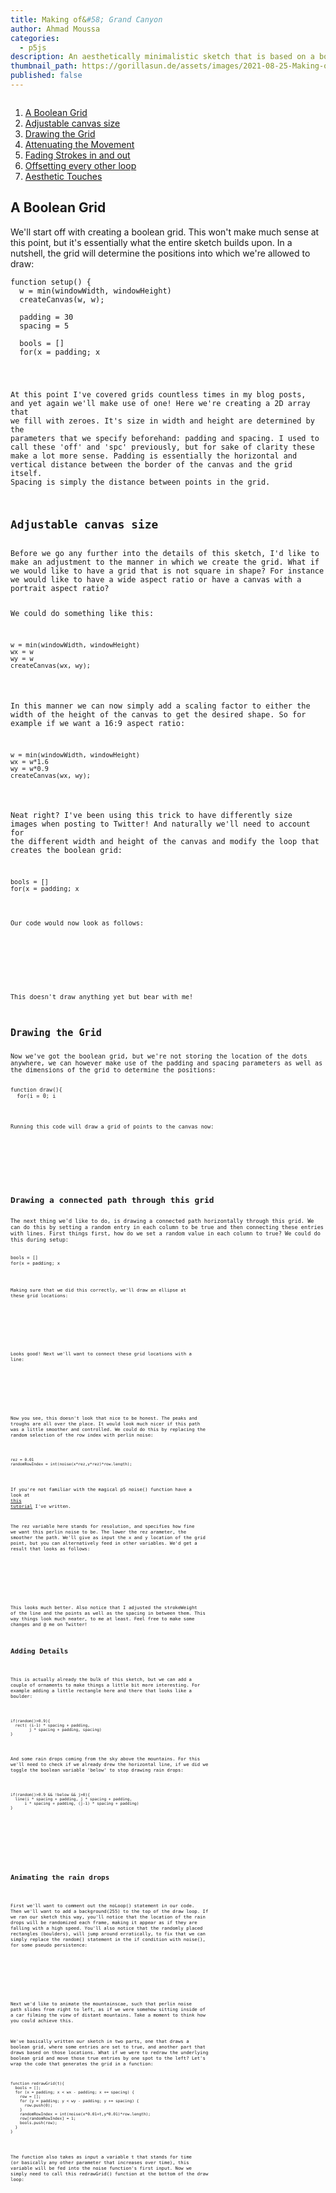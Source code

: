 ```yaml
---
title: Making of&#58; Grand Canyon
author: Ahmad Moussa
categories:
  - p5js
description: An aesthetically minimalistic sketch that is based on a boolean grid and perlin noise
thumbnail_path: https://gorillasun.de/assets/images/2021-08-25-Making-of-Gateway/gateway.gif
published: false
---
```


<span class="image fit"><img src="https://gorillasun.de/assets/images/2021-08-25-Making-of-Parasite/parasite.gif" alt="" /></span>


1. <a href='#diag'>A Boolean Grid</a>
2. <a href='#wiggle'>Adjustable canvas size</a>
3. <a href='#size'>Drawing the Grid</a>
4. <a href='#atten'>Attenuating the Movement</a>
5. <a href='#fade'>Fading Strokes in and out</a>
6. <a href='#offset'>Offsetting every other loop</a>
7. <a href='#aesthetic'>Aesthetic Touches</a>


<h2>A Boolean Grid</h2>
We'll start off with creating a boolean grid. This won't make much sense at this point, but it's essentially what the entire sketch builds upon. In a nutshell, the grid will determine the positions into which we're allowed to draw:

<pre><code>function setup() {
  w = min(windowWidth, windowHeight)
  createCanvas(w, w);

  padding = 30
  spacing = 5

  bools = []
  for(x = padding; x<w-padding; x+=spacing){
    row = []
    for(y = padding; y<w-padding; y+=spacing){
      row.push(0)
    }
    bools.push(row)
  }
}
</code></pre>

At this point I've covered grids countless times in my blog posts, and yet again we'll make use of one! Here we're creating a 2D array that we fill with zeroes. It's size in width and height are determined by the parameters that we specify beforehand: padding and spacing. I used to call these 'off' and 'spc' previously, but for sake of clarity these make a lot more sense. Padding is essentially the horizontal and vertical distance between the border of the canvas and the grid itself. Spacing is simply the distance between points in the grid.

<h2>Adjustable canvas size</h2>
Before we go any further into the details of this sketch, I'd like to make an adjustment to the manner in which we create the grid. What if we would like to have a grid that is not square in shape? For instance we would like to have a wide aspect ratio or have a canvas with a portrait aspect ratio?

We could do something like this:
<pre><code>w = min(windowWidth, windowHeight)
wx = w
wy = w
createCanvas(wx, wy);
</code></pre>

In this manner we can now simply add a scaling factor to either the width of the height of the canvas to get the desired shape. So for example if we want a 16:9 aspect ratio:

<pre><code>w = min(windowWidth, windowHeight)
wx = w*1.6
wy = w*0.9
createCanvas(wx, wy);
</code></pre>

Neat right? I've been using this trick to have differently size images when posting to Twitter! And naturally we'll need to account for the different width and height of the canvas and modify the loop that creates the boolean grid:

<pre><code>bools = []
for(x = padding; x<wx-padding; x+=spacing){
  row = []
  for(y = padding; y<wy-padding; y+=spacing){
    row.push(0)
  }
  bools.push(row)
}
</code></pre>

Our code would now look as follows:

<script src="//toolness.github.io/p5.js-widget/p5-widget.js"></script>
<script type="text/p5" data-p5-version="1.2.0" data-autoplay data-preview-width="350" data-height="400">
function setup() {
  w = min(windowWidth, windowHeight)
  wx = w*1.6
  wy = w*0.9
  createCanvas(wx, wy);

  padding = 30
  spacing = 5

  bools = []
  for(x = padding; x<wx-padding; x+=spacing){
    row = []
    for(y = padding; y<wy-padding; y+=spacing){
      row.push(0)
    }
    bools.push(row)
  }
}
</script>
<p></p>

This doesn't draw anything yet but bear with me!

<h2>Drawing the Grid</h2>
Now we've got the boolean grid, but we're not storing the location of the dots anywhere, we can however make use of the padding and spacing parameters as well as the dimensions of the grid to determine the positions:

<pre><code>function draw(){
  for(i = 0; i<bools.length; i++){
    for(j = 0; j<bools[0].length; j++){
      point(i * spacing + padding, j * spacing + padding)
    }
  }
}
</code></pre>

Running this code will draw a grid of points to the canvas now:

<script src="//toolness.github.io/p5.js-widget/p5-widget.js"></script>
<script type="text/p5" data-p5-version="1.2.0" data-autoplay data-preview-width="350" data-height="400">
function setup() {
  w = min(windowWidth, windowHeight)
  wx = w*1
  wy = w*1
  createCanvas(wx, wy);

  padding = 30
  spacing = 5

  bools = []
  for(x = padding; x<wx-padding; x+=spacing){
    row = []
    for(y = padding; y<wy-padding; y+=spacing){
      row.push(0)
    }
    bools.push(row)
  }
}

function draw(){
  for(i = 0; i<bools.length; i++){
    for(j = 0; j<bools[0].length; j++){
      point(i * spacing + padding, j * spacing + padding)
    }
  }
}
</script>
<p></p>

<h2>Drawing a connected path through this grid</h2>
The next thing we'd like to do, is drawing a connected path horizontally through this grid. We can do this by setting a random entry in each column to be true and then connecting these entries with lines. First things first, how do we set a random value in each column to true? We could do this during setup:

<pre><code>bools = []
for(x = padding; x<wx-padding; x+=spacing){
  row = []
  for(y = padding; y<wy-padding; y+=spacing){
    row.push(0)
  }
  randomRowIndex = int(random(row.length))
  row[randomRowIndex] = 1
  bools.push(row)
}
</code></pre>

Making sure that we did this correctly, we'll draw an ellipse at these grid locations:

<script src="//toolness.github.io/p5.js-widget/p5-widget.js"></script>
<script type="text/p5" data-p5-version="1.2.0" data-autoplay data-preview-width="350" data-height="400">
function setup() {
  w = min(windowWidth, windowHeight);
  wx = w * 1;
  wy = w * 1;
  createCanvas(wx, wy);

  padding = 30;
  spacing = 10;

  bools = [];
  for (x = padding; x < wx - padding; x += spacing) {
    row = [];
    for (y = padding; y < wy - padding; y += spacing) {
      row.push(0);
    }
    randomRowIndex = int(random(row.length));
    row[randomRowIndex] = 1;
    bools.push(row);
  }
}

function draw() {
  for (i = 0; i < bools.length; i++) {
    for (j = 0; j < bools[0].length; j++) {
      if(bools[i][j]){
        ellipse(i * spacing + padding, j * spacing + padding,spacing/2);
      }else{
        point(i * spacing + padding, j * spacing + padding);
      }
    }
  }
}
</script>
<p></p>

Looks good! Next we'll want to connect these grid locations with a line:

<script src="//toolness.github.io/p5.js-widget/p5-widget.js"></script>
<script type="text/p5" data-p5-version="1.2.0" data-autoplay data-preview-width="350" data-height="400">
function setup() {
  w = min(windowWidth, windowHeight);
  wx = w * 1;
  wy = w * 1;
  createCanvas(wx, wy);

  padding = 30;
  spacing = 10;

  bools = [];
  for (x = padding; x < wx - padding; x += spacing) {
    row = [];
    for (y = padding; y < wy - padding; y += spacing) {
      row.push(0);
    }
    randomRowIndex = int(random(row.length));
    row[randomRowIndex] = 1;
    bools.push(row);
  }

  strokeWeight(2)
}

prevI = 0
prevJ = 0
function draw() {
  for (i = 0; i < bools.length; i++) {
    for (j = 0; j < bools[0].length; j++) {
      if(bools[i][j]){
        if(i>0){
          line((i-1) * spacing + padding,
               j * spacing + padding,
              i * spacing + padding,
               j * spacing + padding)

          line((i-1) * spacing + padding,
               j * spacing + padding,
              prevI * spacing + padding,
               prevJ * spacing + padding)
        }
        prevI = i
        prevJ = j
      }else{
        point(i * spacing + padding, j * spacing + padding);
      }
    }
  }
  noLoop();
}
</script>
<p></p>

Now you see, this doesn't look that nice to be honest. The peaks and troughs are all over the place. It would look much nicer if this path was a little smoother and controlled. We could do this by replacing the random selection of the row index with perlin noise:

<pre><code>
rez = 0.01
randomRowIndex = int(noise(x*rez,y*rez)*row.length);
</code></pre>

If you're not familiar with the magical p5 noise() function have a look at <a href='https://gorillasun.de/blog/Introduction-to-Perlin-Noise-in-P5JS-and-Processing'>this tutorial</a> I've written.

The rez variable here stands for resolution, and specifies how fine we want this perlin noise to be. The lower the rez arameter, the smoother the path. We'll give as input the x and y location of the grid point, but you can alternatively feed in other variables. We'd get a result that looks as follows:

<script src="//toolness.github.io/p5.js-widget/p5-widget.js"></script>
<script type="text/p5" data-p5-version="1.2.0" data-autoplay data-preview-width="350" data-height="400">
function setup() {
  w = min(windowWidth, windowHeight);
  wx = w * 1;
  wy = w * 1;
  createCanvas(wx, wy);

  padding = 30;
  spacing = 5;

  bools = [];
  for (x = padding; x < wx - padding; x += spacing) {
    row = [];
    for (y = padding; y < wy - padding; y += spacing) {
      row.push(0);
    }
    randomRowIndex = int(noise(x*0.01,y*0.01)*row.length);
    row[randomRowIndex] = 1;
    bools.push(row);
  }

  strokeWeight(1)
}

prevI = 0
prevJ = 0
function draw() {
  for (i = 0; i < bools.length; i++) {
    for (j = 0; j < bools[0].length; j++) {
      if(bools[i][j]){
        if(i>0){
          strokeWeight(2)
          line((i-1) * spacing + padding,
               j * spacing + padding,
              i * spacing + padding,
               j * spacing + padding)

          line((i-1) * spacing + padding,
               j * spacing + padding,
              prevI * spacing + padding,
               prevJ * spacing + padding)
        }
        prevI = i
        prevJ = j
      }else{
        strokeWeight(1)
        point(i * spacing + padding, j * spacing + padding);
      }
    }
  }
  noLoop();
}
</script>
<p></p>

This looks much better. Also notice that I adjusted the strokeWeight of the line and the points as well as the spacing in between them. This way things look much neater, to me at least. Feel free to make some changes and @ me on Twitter!

<h2>Adding Details</h2>

This is actually already the bulk of this sketch, but we can add a couple of ornaments to make things a little bit more interesting. For example adding a little rectangle here and there that looks like a boulder:

<pre><code>
if(random()>0.9){
  rect( (i-1) * spacing + padding,
        j * spacing + padding, spacing)
}
</code></pre>

And some rain drops coming from the sky above the mountains. For this we'll need to check if we already drew the horizontal line, if we did we toggle the boolean variable 'below' to stop drawing rain drops:
<pre><code>
if(random()>0.9 && !below && j>0){
  line(i * spacing + padding, j * spacing + padding,
      i * spacing + padding, (j-1) * spacing + padding)
}
</code></pre>


<script src="//toolness.github.io/p5.js-widget/p5-widget.js"></script>
<script type="text/p5" data-p5-version="1.2.0" data-autoplay data-preview-width="350" data-height="400">
function setup() {
  w = min(windowWidth, windowHeight);
  wx = w * 1;
  wy = w * 1;
  createCanvas(wx, wy);

  padding = 30;
  spacing = 5;

  bools = [];
  for (x = padding; x < wx - padding; x += spacing) {
    row = [];
    for (y = padding; y < wy - padding; y += spacing) {
      row.push(0);
    }
    randomRowIndex = int(noise(x*0.01,y*0.01)*row.length);
    row[randomRowIndex] = 1;
    bools.push(row);
  }

  strokeWeight(1)
}

prevI = 0
prevJ = 0
function draw() {
  for (i = 0; i < bools.length; i++) {
    below = false
    for (j = 0; j < bools[0].length; j++) {

      if(bools[i][j]){
        below=true
        if(i>0){
          strokeWeight(2)
          line((i-1) * spacing + padding,
               j * spacing + padding,
              i * spacing + padding,
               j * spacing + padding)

          line((i-1) * spacing + padding,
               j * spacing + padding,
              prevI * spacing + padding,
               prevJ * spacing + padding)
        }
        prevI = i
        prevJ = j

        if(random()>0.9){
          rect( (i-1) * spacing + padding,
               j * spacing + padding, spacing)
        }
      }else{
        strokeWeight(1)
        point(i * spacing + padding, j * spacing + padding);

        if(random()>0.9 && !below && j>0){
          line(i * spacing + padding, j * spacing + padding,
              i * spacing + padding, (j-1) * spacing + padding)
        }
      }
    }
  }

  noLoop();
}
</script>
<p></p>


<h2>Animating the rain drops</h2>

First we'll want to comment out the noLoop() statement in our code. Then we'll want to add a background(255) to the top of the draw loop. If we ran our sketch this way, you'll notice that the location of the rain drops will be randomized each frame, making it appear as if they are falling with a high speed. You'll also notice that the randomly placed rectangles (boulders), will jump around erratically, to fix that we can simply replace the random() statement in the if condition with noise(), for some pseudo persistence:

<script src="//toolness.github.io/p5.js-widget/p5-widget.js"></script>
<script type="text/p5" data-p5-version="1.2.0" data-autoplay data-preview-width="350" data-height="400">
function setup() {
  w = min(windowWidth, windowHeight);
  wx = w * 1;
  wy = w * 1;
  createCanvas(wx, wy);

  padding = 30;
  spacing = 5;

  bools = [];
  for (x = padding; x < wx - padding; x += spacing) {
    row = [];
    for (y = padding; y < wy - padding; y += spacing) {
      row.push(0);
    }
    randomRowIndex = int(noise(x*0.01,y*0.01)*row.length);
    row[randomRowIndex] = 1;
    bools.push(row);
  }

  strokeWeight(1)
}

prevI = 0
prevJ = 0
function draw() {
  background(255)
  for (i = 0; i < bools.length; i++) {
    below = false
    for (j = 0; j < bools[0].length; j++) {

      if(bools[i][j]){
        below=true
        if(i>0){
          strokeWeight(2)
          line((i-1) * spacing + padding,
               j * spacing + padding,
              i * spacing + padding,
               j * spacing + padding)

          line((i-1) * spacing + padding,
               j * spacing + padding,
              prevI * spacing + padding,
               prevJ * spacing + padding)
        }
        prevI = i
        prevJ = j

        if(noise(i,j)>0.7){
          rect( (i-1) * spacing + padding,
               j * spacing + padding, spacing)
        }
      }else{
        strokeWeight(1)
        point(i * spacing + padding, j * spacing + padding);

        if(random()>0.9 && !below && j>0){
          line(i * spacing + padding, j * spacing + padding,
              i * spacing + padding, (j-1) * spacing + padding)
        }
      }
    }
  }

  //noLoop();
}
</script>
<p></p>
  
Next we'd like to animate the mountainscae, such that perlin noise path slides from right to left, as if we were somehow sitting inside of a car filming the view of distant mountains. Take a moment to think how you could achieve this.

We've basically written our sketch in two parts, one that draws a boolean grid, where some entries are set to true, and another part that draws based on those locations. What if we were to redraw the underlying boolean grid and move those true entries by one spot to the left? Let's wrap the code that generates the grid in a function:

<pre><code>function redrawGrid(t){
  bools = [];
  for (x = padding; x < wx - padding; x += spacing) {
    row = [];
    for (y = padding; y < wy - padding; y += spacing) {
      row.push(0);
    }
    randomRowIndex = int(noise(x*0.01+t,y*0.01)*row.length);
    row[randomRowIndex] = 1;
    bools.push(row);
  }
}
</code></pre>

The function also takes as input a variable t that stands for time (or basically any other parameter that increases over time), this variable will be fed into the noise function's first input. Now we simply need to call this redrawGrid() function at the bottom of the draw loop:

<script src="//toolness.github.io/p5.js-widget/p5-widget.js"></script>
<script type="text/p5" data-p5-version="1.2.0" data-autoplay data-preview-width="350" data-height="400">
function setup() {
  w = min(windowWidth, windowHeight);
  wx = w * 1;
  wy = w * 1;
  createCanvas(wx, wy);

  padding = 30;
  spacing = 5;

  bools = [];
  for (x = padding; x < wx - padding; x += spacing) {
    row = [];
    for (y = padding; y < wy - padding; y += spacing) {
      row.push(0);
    }
    randomRowIndex = int(noise(x*0.01,y*0.01)*row.length);
    row[randomRowIndex] = 1;
    bools.push(row);
  }

  strokeWeight(1)
}

function redrawGrid(t){
  bools = [];
  for (x = padding; x < wx - padding; x += spacing) {
    row = [];
    for (y = padding; y < wy - padding; y += spacing) {
      row.push(0);
    }
    randomRowIndex = int(noise(x*0.01+t,y*0.01)*row.length);
    row[randomRowIndex] = 1;
    bools.push(row);
  }
}

prevI = 0
prevJ = 0
function draw() {
  background(255)
  for (i = 0; i < bools.length; i++) {
    below = false
    for (j = 0; j < bools[0].length; j++) {

      if(bools[i][j]){
        below=true
        if(i>0){
          strokeWeight(2)
          line((i-1) * spacing + padding,
               j * spacing + padding,
              i * spacing + padding,
               j * spacing + padding)

          line((i-1) * spacing + padding,
               j * spacing + padding,
              prevI * spacing + padding,
               prevJ * spacing + padding)
        }
        prevI = i
        prevJ = j

        if(noise(i,j)>0.7){
          rect( (i-1) * spacing + padding,
               j * spacing + padding, spacing)
        }
      }else{
        strokeWeight(1)
        point(i * spacing + padding, j * spacing + padding);

        if(random()>0.9 && !below && j>0){
          line(i * spacing + padding, j * spacing + padding,
              i * spacing + padding, (j-1) * spacing + padding)
        }
      }
    }
  }

  t =frameCount/50
  redrawGrid(t)
  //noLoop();
}
</script>
<p></p>
